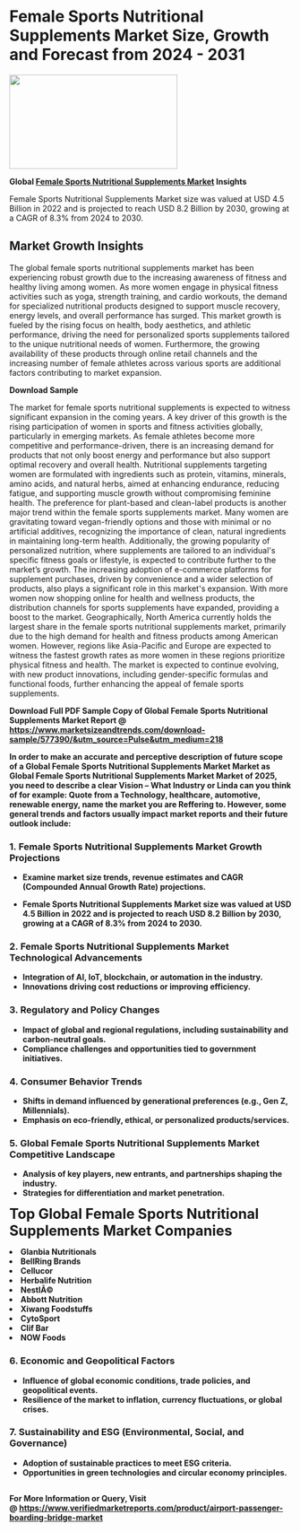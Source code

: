 <H1>Female Sports Nutritional Supplements Market Size, Growth and Forecast from 2024 - 2031</H1><img class="aligncenter size-medium wp-image-584254" src="https://thirdeyenews.in/wp-content/uploads/2024/09/Global-Market-Research-300x168.jpeg" alt="" width="300" height="168" /><p><strong>Global&nbsp;<a href="https://www.marketsizeandtrends.com/download-sample/577390/&amp;utm_source=Pulse&amp;utm_medium=218">Female Sports Nutritional Supplements Market</a> Insights</strong></p><p>Female Sports Nutritional Supplements Market size was valued at USD 4.5 Billion in 2022 and is projected to reach USD 8.2 Billion by 2030, growing at a CAGR of 8.3% from 2024 to 2030.</p><p><h2>Market Growth Insights</h2> <p>The global female sports nutritional supplements market has been experiencing robust growth due to the increasing awareness of fitness and healthy living among women. As more women engage in physical fitness activities such as yoga, strength training, and cardio workouts, the demand for specialized nutritional products designed to support muscle recovery, energy levels, and overall performance has surged. This market growth is fueled by the rising focus on health, body aesthetics, and athletic performance, driving the need for personalized sports supplements tailored to the unique nutritional needs of women. Furthermore, the growing availability of these products through online retail channels and the increasing number of female athletes across various sports are additional factors contributing to market expansion.</p> <p><strong>Download Sample</strong></p> <p>The market for female sports nutritional supplements is expected to witness significant expansion in the coming years. A key driver of this growth is the rising participation of women in sports and fitness activities globally, particularly in emerging markets. As female athletes become more competitive and performance-driven, there is an increasing demand for products that not only boost energy and performance but also support optimal recovery and overall health. Nutritional supplements targeting women are formulated with ingredients such as protein, vitamins, minerals, amino acids, and natural herbs, aimed at enhancing endurance, reducing fatigue, and supporting muscle growth without compromising feminine health. The preference for plant-based and clean-label products is another major trend within the female sports supplements market. Many women are gravitating toward vegan-friendly options and those with minimal or no artificial additives, recognizing the importance of clean, natural ingredients in maintaining long-term health. Additionally, the growing popularity of personalized nutrition, where supplements are tailored to an individual's specific fitness goals or lifestyle, is expected to contribute further to the market’s growth. The increasing adoption of e-commerce platforms for supplement purchases, driven by convenience and a wider selection of products, also plays a significant role in this market's expansion. With more women now shopping online for health and wellness products, the distribution channels for sports supplements have expanded, providing a boost to the market. Geographically, North America currently holds the largest share in the female sports nutritional supplements market, primarily due to the high demand for health and fitness products among American women. However, regions like Asia-Pacific and Europe are expected to witness the fastest growth rates as more women in these regions prioritize physical fitness and health. The market is expected to continue evolving, with new product innovations, including gender-specific formulas and functional foods, further enhancing the appeal of female sports supplements.</p> <p><strong></p><p><span class=""><strong>Download Full PDF Sample Copy of Global Female Sports Nutritional Supplements Market Report</strong> @ <a href="https://www.marketsizeandtrends.com/download-sample/577390/&amp;utm_source=Pulse&amp;utm_medium=218" target="_blank">https://www.marketsizeandtrends.com/download-sample/577390/&amp;utm_source=Pulse&amp;utm_medium=218</a></span></p><p>In order to make an accurate and perceptive description of future scope of a Global&nbsp;Female Sports Nutritional Supplements Market Market as Global&nbsp;Female Sports Nutritional Supplements Market Market of 2025, you need to describe a clear Vision &ndash; What Industry or Linda can you think of for example: Quote from a Technology, healthcare, automotive, renewable energy, name the market you are Reffering to. However, some general trends and factors usually impact market reports and their future outlook include:</p><h3>1.&nbsp;<strong>Female Sports Nutritional Supplements Market Growth Projections</strong></h3><ul><li>Examine market size trends, revenue estimates and CAGR (Compounded Annual Growth Rate) projections.</li><li><p>Female Sports Nutritional Supplements Market size was valued at USD 4.5 Billion in 2022 and is projected to reach USD 8.2 Billion by 2030, growing at a CAGR of 8.3% from 2024 to 2030.</p></li></ul><h3>2.&nbsp;<strong>Female Sports Nutritional Supplements Market Technological Advancements</strong></h3><ul><li>Integration of AI, IoT, blockchain, or automation in the industry.</li><li>Innovations driving cost reductions or improving efficiency.</li></ul><h3>3.&nbsp;<strong>Regulatory and Policy Changes</strong></h3><ul><li>Impact of global and regional regulations, including sustainability and carbon-neutral goals.</li><li>Compliance challenges and opportunities tied to government initiatives.</li></ul><h3>4.&nbsp;<strong>Consumer Behavior Trends</strong></h3><ul><li>Shifts in demand influenced by generational preferences (e.g., Gen Z, Millennials).</li><li>Emphasis on eco-friendly, ethical, or personalized products/services.</li></ul><h3>5.&nbsp;<strong>Global Female Sports Nutritional Supplements Market Competitive Landscape</strong></h3><ul><li>Analysis of key players, new entrants, and partnerships shaping the industry.</li><li>Strategies for differentiation and market penetration.</li></ul><p data-pm-slice="1 1 []"><span style="color: inherit; font-family: inherit; font-size: 25px;">Top Global Female Sports Nutritional Supplements Market Companies</span></p><div class="" data-test-id=""><p><li>Glanbia Nutritionals</li><li> BellRing Brands</li><li> Cellucor</li><li> Herbalife Nutrition</li><li> NestlÃ©</li><li> Abbott Nutrition</li><li> Xiwang Foodstuffs</li><li> CytoSport</li><li> Clif Bar</li><li> NOW Foods</li></p></div><h3>6.&nbsp;<strong>Economic and Geopolitical Factors</strong></h3><ul><li>Influence of global economic conditions, trade policies, and geopolitical events.</li><li>Resilience of the market to inflation, currency fluctuations, or global crises.</li></ul><h3>7.&nbsp;<strong>Sustainability and ESG (Environmental, Social, and Governance)</strong></h3><ul><li>Adoption of sustainable practices to meet ESG criteria.</li><li>Opportunities in green technologies and circular economy principles.</li></ul><h2><strong style="font-size: 14px;">For More Information or Query, Visit @&nbsp;</strong><a style="background-color: #ffffff; font-size: 14px;" href="https://www.marketsizeandtrends.com/report/female-sports-nutritional-supplements-market/" target="_blank">https://www.verifiedmarketreports.com/product/airport-passenger-boarding-bridge-market</a></h2>
